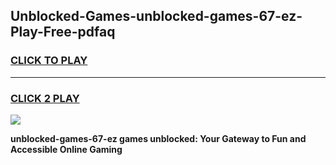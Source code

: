 
## Unblocked-Games-unblocked-games-67-ez-Play-Free-pdfaq
<h3>
<a href="https://premium76.site?title=unblocked-games-67-ez&ref=23A">CLICK TO PLAY</a></h3>
<hr>

<h3>
<a href="https://premium76.site?title=unblocked-games-67-ez&ref=23A">CLICK 2 PLAY</a>
  
</h3>

<a href="https://premium76.site?title=unblocked-games-67-ez&ref=23A"><img src="https://clearcache.store/games.png"></a>


**unblocked-games-67-ez games unblocked: Your Gateway to Fun and Accessible Online Gaming**
